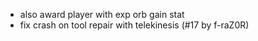- also award player with exp orb gain stat
- fix crash on tool repair with telekinesis (#17 by f-raZ0R)